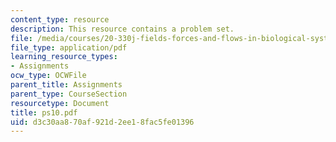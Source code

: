 ```yaml
---
content_type: resource
description: This resource contains a problem set.
file: /media/courses/20-330j-fields-forces-and-flows-in-biological-systems-spring-2007/d3c30aa870af921d2ee18fac5fe01396_ps10.pdf
file_type: application/pdf
learning_resource_types:
- Assignments
ocw_type: OCWFile
parent_title: Assignments
parent_type: CourseSection
resourcetype: Document
title: ps10.pdf
uid: d3c30aa8-70af-921d-2ee1-8fac5fe01396
---
```

